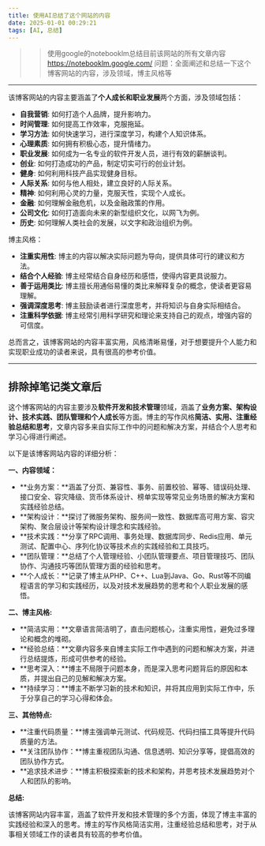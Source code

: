 ```yaml
---
title: 使用AI总结了这个网站的内容
date: 2025-01-01 00:29:21
tags: [AI, 总结]
---
```


>> 使用google的notebooklm总结目前该网站的所有文章内容
>> https://notebooklm.google.com/
>> 问题：全面阐述和总结一下这个博客网站的内容，涉及领域，博主风格等

----

该博客网站的内容主要涵盖了**个人成长和职业发展**两个方面，涉及领域包括：

*   **自我营销**:  如何打造个人品牌，提升影响力。
*   **时间管理**: 如何提高工作效率，克服拖延。
*   **学习方法**: 如何快速学习，进行深度学习，构建个人知识体系。
*   **心理素质**: 如何拥有积极心态，提升情绪力。
*   **职业发展**: 如何成为一名专业的软件开发人员，进行有效的薪酬谈判。
*   **创业**: 如何打造成功的产品，制定切实可行的创业计划。
*   **健身**: 如何利用科技产品实现健身目标。
*   **人际关系**: 如何与他人相处，建立良好的人际关系。
*   **精神**: 如何利用心灵的力量，克服天性，实现个人成长。
*   **金融**: 如何理解金融危机，以及金融政策的作用。
*   **公司文化**: 如何打造面向未来的新型组织文化，以网飞为例。
*   **历史**: 如何理解人类社会的发展，以文字和政治组织为例。

博主风格：

*   **注重实用性**: 博主的内容以解决实际问题为导向，提供具体可行的建议和方法。
*   **结合个人经验**: 博主经常结合自身经历和感悟，使得内容更具说服力。
*   **善于运用类比**: 博主擅长用通俗易懂的类比来解释复杂的概念，使读者更容易理解。
*   **强调深度思考**: 博主鼓励读者进行深度思考，并将知识与自身实际相结合。
*   **注重科学依据**: 博主经常引用科学研究和理论来支持自己的观点，增强内容的可信度。

总而言之，该博客网站的内容丰富实用，风格清晰易懂，对于想要提升个人能力和实现职业成功的读者来说，具有很高的参考价值。



----

## 排除掉笔记类文章后

这个博客网站的内容主要涉及**软件开发和技术管理**领域，涵盖了**业务方案、架构设计、技术实践、团队管理和个人成长**等方面。博主的写作风格**简洁、实用、注重经验总结和思考**，文章内容多来自实际工作中的问题和解决方案，并结合个人思考和学习心得进行阐述。

以下是该博客网站内容的详细分析：

**一、内容领域：**

*   **业务方案：**涵盖了分页、兼容性、事务、前置校验、幂等、错误码处理、接口安全、容灾降级、货币体系设计、榜单实现等常见业务场景的解决方案和实践经验总结。
*   **架构设计：**探讨了微服务架构、服务间一致性、数据库高可用方案、容灾架构、聚合层设计等架构设计理念和实践经验。
*   **技术实践：**分享了RPC调用、事务处理、数据库同步、Redis应用、单元测试、配置中心、序列化协议等技术点的实践经验和工具技巧。
*   **团队管理：**总结了个人管理经验、小团队管理要点、项目管理技巧、团队协作、沟通技巧等团队管理方面的经验和思考。
*   **个人成长：**记录了博主从PHP、C++、Lua到Java、Go、Rust等不同编程语言的学习和实践经历，以及对技术发展趋势的思考和个人职业发展的感悟。

**二、博主风格:**

*   **简洁实用：**文章语言简洁明了，直击问题核心，注重实用性，避免过多理论和概念的堆砌。
*   **经验总结：**文章内容多来自博主实际工作中遇到的问题和解决方案，并进行总结提炼，形成可供参考的经验。
*   **思考深入：**博主不局限于问题本身，而是深入思考问题背后的原因和本质，并提出自己的见解和解决方案。
*   **持续学习：**博主不断学习新的技术和知识，并将其应用到实际工作中，乐于分享自己的学习心得和体会。

**三、其他特点:**

*   **注重代码质量：**博主强调单元测试、代码规范、代码扫描工具等提升代码质量的方法。
*   **关注团队协作：**博主重视团队沟通、信息透明、知识分享等，提倡高效的团队协作方式。
*   **追求技术进步：**博主积极探索新的技术和架构，并思考技术发展趋势对个人和团队的影响。

**总结:**

该博客网站内容丰富，涵盖了软件开发和技术管理的多个方面，体现了博主丰富的实践经验和深入的思考。博主的写作风格简洁实用，注重经验总结和思考，对于从事相关领域工作的读者具有较高的参考价值。
